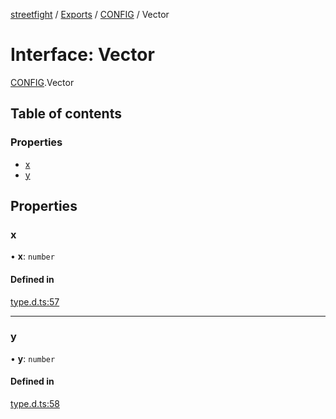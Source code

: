 [streetfight](../README.md) / [Exports](../modules.md) / [CONFIG](../modules/CONFIG.md) / Vector

# Interface: Vector

[CONFIG](../modules/CONFIG.md).Vector

## Table of contents

### Properties

- [x](CONFIG.Vector.md#x)
- [y](CONFIG.Vector.md#y)

## Properties

### x

• **x**: `number`

#### Defined in

[type.d.ts:57](https://github.com/yan-930521/yan-930521.github.io/blob/74f3205/src/type.d.ts#L57)

___

### y

• **y**: `number`

#### Defined in

[type.d.ts:58](https://github.com/yan-930521/yan-930521.github.io/blob/74f3205/src/type.d.ts#L58)
